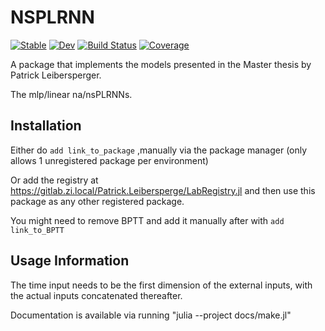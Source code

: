 # NSPLRNN

[![Stable](https://img.shields.io/badge/docs-stable-blue.svg)](https://pleibers.github.io/NSPLRNN.jl/stable/)
[![Dev](https://img.shields.io/badge/docs-dev-blue.svg)](https://pleibers.github.io/NSPLRNN.jl/dev/)
[![Build Status](https://travis-ci.com/pleibers/NSPLRNN.jl.svg?branch=main)](https://travis-ci.com/pleibers/NSPLRNN.jl)
[![Coverage](https://codecov.io/gh/pleibers/NSPLRNN.jl/branch/main/graph/badge.svg)](https://codecov.io/gh/pleibers/NSPLRNN.jl)

A package that implements the models presented in the Master thesis by Patrick Leibersperger.

The mlp/linear na/nsPLRNNs. 


## Installation

Either do `add link_to_package` ,manually via the package manager (only allows 1 unregistered package per environment)

Or add the registry at https://gitlab.zi.local/Patrick.Leibersperge/LabRegistry.jl and then use this package as any other registered package.

You might need to remove BPTT and add it manually after with `add link_to_BPTT`

## Usage Information

The time input needs to be the first dimension of the external inputs, with the actual inputs concatenated thereafter.

Documentation is available via running "julia --project docs/make.jl"

